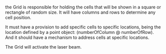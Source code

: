 the Grid is responsible for holding the cells that will be shown in a square or rectangle of random size. It will have columns and rows to determine any cell position.

It must have a provision to add specific cells to specific locations, being the location defined by a point object: (numberOfColumn @ numberOfRow). And it should have a mechanism to address cells at specific locations. 

The Grid will activate the laser beam.